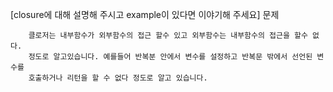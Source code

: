 

[closure에 대해 설명해 주시고 example이 있다면 이야기해 주세요] 문제

```
    클로저는 내부함수가 외부함수의 접근 할수 있고 외부함수는 내부함수의 접근을 할수 없다.
    정도로 알고있습니다. 예를들어 반복분 안에서 변수를 설정하고 반복문 밖에서 선언된 변수를 
    호출하거나 리턴을 할 수 없다 정도로 알고 있습니다. 
```
